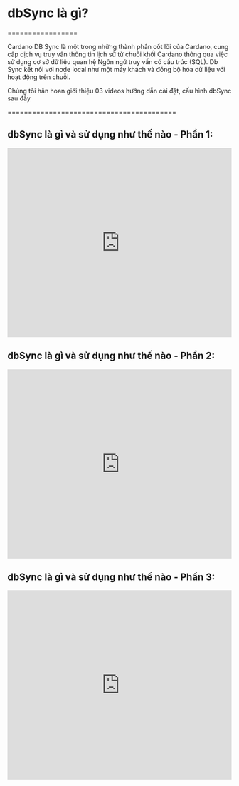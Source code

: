 
# dbSync là gì?
=================

Cardano DB Sync là một trong những thành phần cốt lõi của Cardano, cung cấp dịch vụ truy vấn thông tin lịch sử từ chuỗi khối Cardano thông qua việc sử dụng cơ sở dữ liệu quan hệ Ngôn ngữ truy vấn có cấu trúc (SQL). 
Db Sync kết nối với node local như một máy khách và đồng bộ hóa dữ liệu với hoạt động trên chuỗi.
 
Chúng tôi hân hoan giới thiệu 03 videos hướng dẫn cài đặt, cấu hình dbSync sau đây

=========================================

## dbSync là gì và sử dụng như thế nào - Phần 1:


<iframe width="100%" height="425" src="https://www.youtube.com/embed/x4f4T5Vz_2o" frameborder="0" allow="accelerometer; autoplay; clipboard-write; encrypted-media; gyroscope; picture-in-picture fullscreen"></iframe>


## dbSync là gì và sử dụng như thế nào - Phần 2:


<iframe width="100%" height="425" src="https://www.youtube.com/embed/Eq_jAu1HoFM" frameborder="0" allow="accelerometer; autoplay; clipboard-write; encrypted-media; gyroscope; picture-in-picture fullscreen"></iframe>




## dbSync là gì và sử dụng như thế nào - Phần 3:


<iframe width="100%" height="425" src="https://www.youtube.com/embed/VdjCeTwk4KY" frameborder="0" allow="accelerometer; autoplay; clipboard-write; encrypted-media; gyroscope; picture-in-picture fullscreen"></iframe>




